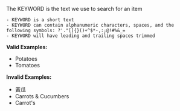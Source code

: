 <!-- markdownlint-disable-file first-line-h1 -->
The KEYWORD is the text we use to search for an item

```info
- KEYWORD is a short text
- KEYWORD can contain alphanumeric characters, spaces, and the following symbols: ?'."[]{}()+^$*-,:;@!#%&_=
- KEYWORD will have leading and trailing spaces trimmed
```

**Valid Examples:**

* Potatoes
* Tomatoes

**Invalid Examples:**

* 黃瓜
* Carrots & Cucumbers
* Carrot's
